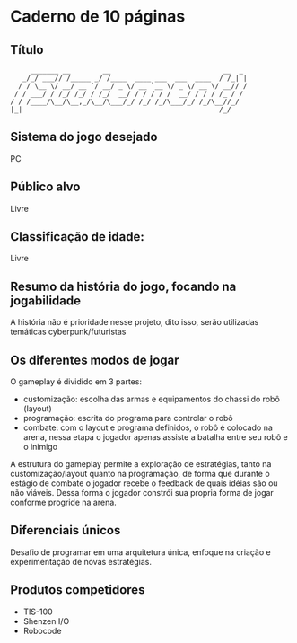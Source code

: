 # Caderno de 10 páginas  

## Título

```
     _______ __        __                            __  _ 
   _/_/ ___// /_____ _/ /____  ____ ___  ___  ____  / /_| |
  / / \__ \/ __/ __ `/ __/ _ \/ __ `__ \/ _ \/ __ \/ __// /
 / / ___/ / /_/ /_/ / /_/  __/ / / / / /  __/ / / / /_ / / 
/ / /____/\__/\__,_/\__/\___/_/ /_/ /_/\___/_/ /_/\__//_/  
|_|                                                 /_/    
```

## Sistema do jogo desejado
PC

## Público alvo
Livre

## Classificação de idade:
Livre

## Resumo da história do jogo, focando na jogabilidade
A história não é prioridade nesse projeto, dito isso, serão utilizadas temáticas cyberpunk/futuristas  

## Os diferentes modos de jogar
O gameplay é dividido em 3 partes:
- customização: escolha das armas e equipamentos do chassi do robô (layout)
- programação: escrita do programa para controlar o robô
- combate: com o layout e programa definidos, o robô é colocado na arena, nessa etapa o jogador apenas assiste a batalha entre seu robô e o inimigo

A estrutura do gameplay permite a exploração de estratégias, tanto na customização/layout quanto na programação, de forma que durante o estágio de combate o jogador recebe o feedback de quais idéias são ou não viáveis. Dessa forma o jogador constrói sua propria forma de jogar conforme progride na arena.  

## Diferenciais únicos
 Desafio de programar em uma arquitetura única, enfoque na criação e experimentação de novas estratégias.

## Produtos competidores
- TIS-100
- Shenzen I/O
- Robocode

